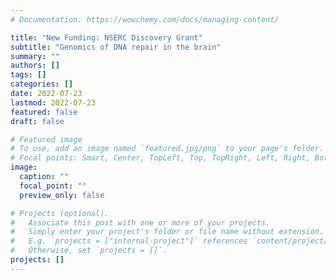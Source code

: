 ```yaml
---
# Documentation: https://wowchemy.com/docs/managing-content/

title: "New Funding: NSERC Discovery Grant"
subtitle: "Genomics of DNA repair in the brain"
summary: ""
authors: []
tags: []
categories: []
date: 2022-07-23
lastmod: 2022-07-23
featured: false
draft: false

# Featured image
# To use, add an image named `featured.jpg/png` to your page's folder.
# Focal points: Smart, Center, TopLeft, Top, TopRight, Left, Right, BottomLeft, Bottom, BottomRight.
image:
  caption: ""
  focal_point: ""
  preview_only: false

# Projects (optional).
#   Associate this post with one or more of your projects.
#   Simply enter your project's folder or file name without extension.
#   E.g. `projects = ["internal-project"]` references `content/project/deep-learning/index.md`.
#   Otherwise, set `projects = []`.
projects: []
---
```

